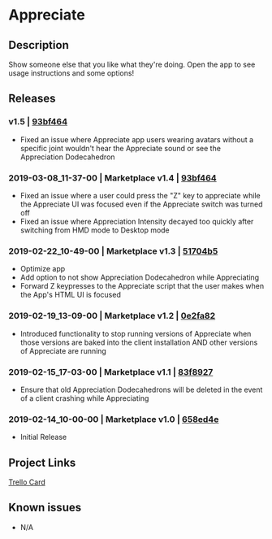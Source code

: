 # Appreciate

## Description

Show someone else that you like what they're doing. Open the app to see usage instructions and some options!

## Releases

### v1.5 | [93bf464](https://github.com/highfidelity/hifi-content/commit/93bf464)

- Fixed an issue where Appreciate app users wearing avatars without a specific joint wouldn't hear the Appreciate sound or see the Appreciation Dodecahedron

### 2019-03-08_11-37-00 | Marketplace v1.4 | [93bf464](https://github.com/highfidelity/hifi-content/commit/93bf464)

- Fixed an issue where a user could press the "Z" key to appreciate while the Appreciate UI was focused even if the Appreciate switch was turned off
- Fixed an issue where Appreciation Intensity decayed too quickly after switching from HMD mode to Desktop mode

### 2019-02-22_10-49-00 | Marketplace v1.3 | [51704b5](https://github.com/highfidelity/hifi-content/commit/51704b5)

- Optimize app
- Add option to not show Appreciation Dodecahedron while Appreciating
- Forward Z keypresses to the Appreciate script that the user makes when the App's HTML UI is focused

### 2019-02-19_13-09-00 | Marketplace v1.2 | [0e2fa82](https://github.com/highfidelity/hifi-content/commit/0e2fa82)

- Introduced functionality to stop running versions of Appreciate when those versions are baked into the client installation AND other versions of Appreciate are running

### 2019-02-15_17-03-00 | Marketplace v1.1 | [83f8927](https://github.com/highfidelity/hifi-content/commit/83f8927)

- Ensure that old Appreciation Dodecahedrons will be deleted in the event of a client crashing while Appreciating

### 2019-02-14_10-00-00 | Marketplace v1.0 | [658ed4e](https://github.com/highfidelity/hifi-content/commit/658ed4e)

- Initial Release

## Project Links
[Trello Card](https://trello.com/c/2iMbEgdw/36-appreciation-app)

## Known issues
- N/A

